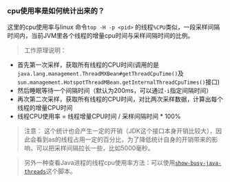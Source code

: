 ### cpu使用率是如何统计出来的？

这里的cpu使用率与linux 命令`top -H -p <pid>` 的线程`%CPU`类似，一段采样间隔时间内，当前JVM里各个线程的增量cpu时间与采样间隔时间的比例。

> 工作原理说明：

* 首先第一次采样，获取所有线程的CPU时间(调用的是`java.lang.management.ThreadMXBean#getThreadCpuTime()`及`sun.management.HotspotThreadMBean.getInternalThreadCpuTimes()`接口)
* 然后睡眠等待一个间隔时间（默认为200ms，可以通过`-i`指定间隔时间）
* 再次第二次采样，获取所有线程的CPU时间，对比两次采样数据，计算出每个线程的增量CPU时间
* 线程CPU使用率 = 线程增量CPU时间 / 采样间隔时间 * 100%

> 注意： 这个统计也会产生一定的开销（JDK这个接口本身开销比较大），因此会看到as的线程占用一定的百分比，为了降低统计自身的开销带来的影响，可以把采样间隔拉长一些，比如5000毫秒。

> 另外一种查看Java进程的线程cpu使用率方法：可以使用[`show-busy-java-threads`](https://github.com/oldratlee/useful-scripts/blob/dev-2.x/docs/java.md#-show-busy-java-threads)这个脚本。
